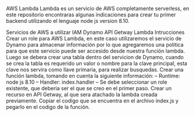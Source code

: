AWS Lambda
Lambda es un servicio de AWS completamente serverless, en este repositorio encontraras algunas indicaciones para crear tu primer backend utilizando el lenguaje node js version 8.10.

Servicios de AWS a utilizar
IAM
Dynamo
API Getway
Lambda
Intrucciones
Crear un role para AWS Lambda, en este caso utilizaremos el servicio de Dynamo para almacenar información por lo que agregaremos una politica para que este servicio puede ser accesido desde nuestra función lambda.
Luego se debera crear una tabla dentro del servicion de Dynamo, cuando se crea la tabla es requerido un valor o nombre para la clave principal, esta clave nos servira como llave primaria, para realizar busquedas.
Crear una función lambda, tomando en cuenta la siguiente información:
– Runtime: node js 8.10
– Handler: index.handler
– Se debe seleccionar un role existente, que deberia ser el que se creo en el primer paso.
Crear un recurso en API Getway, al que sera atachado la lambda creada previamente.
Copiar el codigo que se encuentra en el archivo index.js y pegarlo en el codigo de la función.